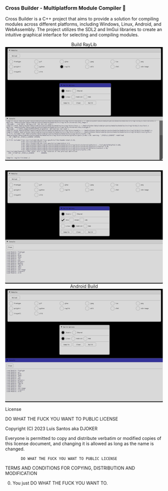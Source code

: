 ### Cross Builder - Multiplatform Module Compiler 👀 <br>

Cross Builder is a C++ project that aims to provide a solution for compiling modules across different platforms, including Windows, Linux, Android, and WebAssembly. 
The project utilizes the SDL2 and ImGui libraries to create an intuitive graphical interface for selecting and compiling modules.



<div id="raw" align="center">

<div>

 Build RayLib
<br />
<img align="center"  src="https://github.com/akadjoker/SDLBuilder/blob/f38f46c2c1af56fc6d1f2751f70119c34a58842d/images/screenshot1.jpeg?raw=true"  />

 <br />
<img align="center"  src="https://github.com/akadjoker/SDLBuilder/blob/f38f46c2c1af56fc6d1f2751f70119c34a58842d/images/screenshot2.jpeg?raw=true"  />

  
 <br />
 Android Build
<img align="center"  src="https://github.com/akadjoker/SDLBuilder/blob/a93cdc2dcaffe4284074b2a58fb9f95679fd6a81/images/screenshot5.jpeg?raw=true"  />

</div>

</div>

License

DO WHAT THE FUCK YOU WANT TO PUBLIC LICENSE
                  
 
Copyright (C) 2023 Luis Santos  aka DJOKER

Everyone is permitted to copy and distribute verbatim or modified
copies of this license document, and changing it is allowed as long
as the name is changed.
 
           DO WHAT THE FUCK YOU WANT TO PUBLIC LICENSE
  TERMS AND CONDITIONS FOR COPYING, DISTRIBUTION AND MODIFICATION

 0. You just DO WHAT THE FUCK YOU WANT TO.
